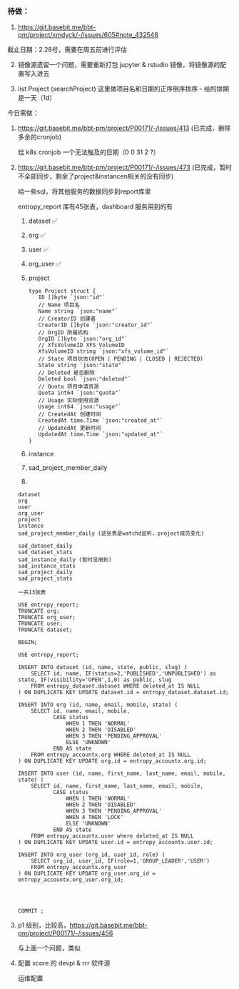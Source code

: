 ### 待做：

1. https://git.basebit.me/bbt-pm/project/xmdyck/-/issues/605#note_432548

截止日期：2.28号，需要在周五前进行评估

2. 镜像源遗留一个问题，需要重新打包 jupyter & rstudio 镜像，将镜像源的配置写入进去

3. list Project (searchProject) 这里做项目名和日期的正序倒序排序 - 给的排期是一天（1d）





今日需做：



1. https://git.basebit.me/bbt-pm/project/P00171/-/issues/413  (已完成，删除多余的cronjob)

   给 k8s cronjob 一个无法触及的日期（0 0 31 2 ?）



2. https://git.basebit.me/bbt-pm/project/P00171/-/issues/473 (已完成，暂时不全部同步，剩余了project&instancen相关的没有同步)

   给一些sql，将其他服务的数据同步到report库里

   

   entropy_report 库有45张表，dashboard 服务用到的有

   1. dataset ✅

   2. org ✅

   3. user ✅

   4. org_user ✅

   5. project

      ```
      type Project struct {
         ID []byte `json:"id"`
         // Name 项目名
         Name string `json:"name"`
         // CreatorID 创建者
         CreatorID []byte `json:"creator_id"`
         // OrgID 所属机构
         OrgID []byte `json:"org_id"`
         // XfsVolumeID XFS VolumeID
         XfsVolumeID string `json:"xfs_volume_id"`
         // State 项目状态(OPEN | PENDING | CLOSED | REJECTED)
         State string `json:"state"`
         // Deleted 是否删除
         Deleted bool `json:"deleted"`
         // Quota 项目申请资源
         Quota int64 `json:"quota"`
         // Usage 实际使用资源
         Usage int64 `json:"usage"`
         // CreatedAt 创建时间
         CreatedAt time.Time `json:"created_at"`
         // UpdatedAt 更新时间
         UpdatedAt time.Time `json:"updated_at"`
      }
      ```

   6. instance

   7. sad_project_member_daily

   8. 

   ```mysql
   dataset 
   org
   user
   org_user
   project
   instance
   sad_project_member_daily (这张表是watchd监听，project成员变化)
   
   sad_dataset_daily
   sad_dataset_stats
   sad_instance_daily (暂时没用到)
   sad_instance_stats
   sad_project_daily
   sad_project_stats
   
   一共13张表
   
   ```

   

   ```mysql
   USE entropy_report;
   TRUNCATE org;
   TRUNCATE org_user;
   TRUNCATE user;
   TRUNCATE dataset;
   
   BEGIN;
   
   USE entropy_report;
   
   INSERT INTO dataset (id, name, state, public, slug) (
       SELECT id, name, IF(status=2,'PUBLISHED','UNPUBLISHED') as state, IF(visibility='OPEN',1,0) as public, slug
       FROM entropy_dataset.dataset WHERE deleted_at IS NULL
   ) ON DUPLICATE KEY UPDATE dataset.id = entropy_dataset.dataset.id;
   
   INSERT INTO org (id, name, email, mobile, state) (
       SELECT id, name, email, mobile,
              CASE status
                  WHEN 1 THEN 'NORMAL'
                  WHEN 2 THEN 'DISABLED'
                  WHEN 3 THEN 'PENDING_APPROVAL'
                  ELSE 'UNKNOWN'
              END AS state
       FROM entropy_accountx.org WHERE deleted_at IS NULL
   ) ON DUPLICATE KEY UPDATE org.id = entropy_accountx.org.id;
   
   INSERT INTO user (id, name, first_name, last_name, email, mobile, state) (
       SELECT id, name, first_name, last_name, email, mobile,
              CASE status
                  WHEN 1 THEN 'NORMAL'
                  WHEN 2 THEN 'DISABLED'
                  WHEN 3 THEN 'PENDING_APPROVAL'
                  WHEN 4 THEN 'LOCK'
                  ELSE 'UNKNOWN'
              END AS state
       FROM entropy_accountx.user where deleted_at IS NULL
   ) ON DUPLICATE KEY UPDATE user.id = entropy_accountx.user.id;
   
   INSERT INTO org_user (org_id, user_id, role) (
       SELECT org_id, user_id, IF(role=1,'GROUP_LEADER','USER')
       FROM entropy_accountx.org_user
   ) ON DUPLICATE KEY UPDATE org_user.org_id = entropy_accountx.org_user.org_id;
   
   
   
   
   COMMIT ;
   ```

   

   

   

   

   

   

3. p1 级别，比较高，https://git.basebit.me/bbt-pm/project/P00171/-/issues/456

   与上面一个问题，类似

   

4. 配置 xcore 的 devpi & rrr 软件源

   运维配置













